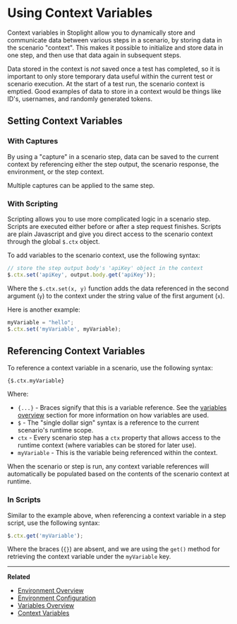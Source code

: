 # Using Context Variables

<!--(FIXME - SHOW WRITING VARIABLE TO CONTEXT IN STEP)-->

Context variables in Stoplight allow you to dynamically store and communicate
data between various steps in a scenario, by storing data in the scenario
"context". This makes it possible to initialize and store data in one step, and
then use that data again in subsequent steps.

Data stored in the context is _not_ saved once a test has completed, so it is
important to only store temporary data useful within the current test or
scenario execution. At the start of a test run, the scenario context is emptied.
Good examples of data to store in a context would be things like ID's,
usernames, and randomly generated tokens.

## Setting Context Variables

### With Captures

<!--(FIXME - SHOW USING THE CAPTURE MENU IN A SCENARIO STEP)-->

By using a "capture" in a scenario step, data can be saved to the current
context by referencing either the step output, the scenario response, the
environment, or the step context.

Multiple captures can be applied to the same step.

### With Scripting

<!--(FIXME - SHOW SCREENSHOT OF SCRIPT IN STEP)-->

Scripting allows you to use more complicated logic in a scenario step. Scripts
are executed either before or after a step request finishes. Scripts are plain
Javascript and give you direct access to the scenario context through the global
`$.ctx` object.

To add variables to the scenario context, use the following syntax:

```javascript
// store the step output body's 'apiKey' object in the context
$.ctx.set('apiKey', output.body.get('apiKey'));
```

Where the `$.ctx.set(x, y)` function adds the data referenced in the second
argument (`y`) to the context under the string value of the first argument
(`x`). 

Here is another example:

```javascript
myVariable = "hello";
$.ctx.set('myVariable', myVariable);
```

## Referencing Context Variables

<!--(FIXME - SHOW USING A CONTEXT VARIABLE IN A SCENARIO STEP)-->

To reference a context variable in a scenario, use the following syntax:

```
{$.ctx.myVariable}
```

Where:

* `{...}` - Braces signify that this is a variable reference. See the [variables
  overview](./variables-overview.md) section for more information on how
  variables are used.
* `$` - The "single dollar sign" syntax is a reference to the current scenario's
  runtime scope.
* `ctx` - Every scenario step has a `ctx` property that allows access to the
  runtime context (where variables can be stored for later use).
* `myVariable` - This is the variable being referenced within the context.

When the scenario or step is run, any context variable references will
automatically be populated based on the contents of the scenario context at
runtime.

### In Scripts

Similar to the example above, when referencing a context variable in a step
script, use the following syntax:

```javascript
$.ctx.get('myVariable');
```

Where the braces (`{}`) are absent, and we are using the `get()` method for
retrieving the context variable under the `myVariable` key.

***

**Related**

* [Environment Overview](../editor/environments.md)
* [Environment Configuration](../editor/editor-configuration.md)
* [Variables Overview](./variables-overview.md)
* [Context Variables](./variables-context.md)
